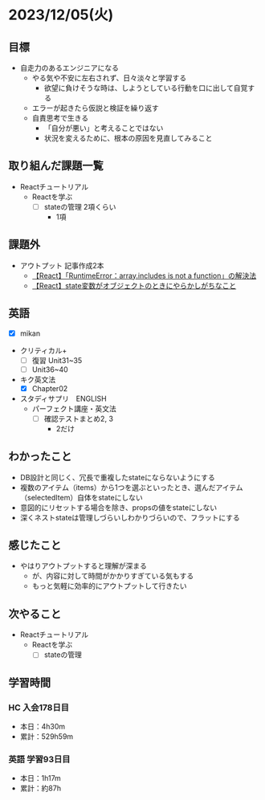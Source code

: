 # 2023/12/05(火)

## 目標

- 自走力のあるエンジニアになる
  - やる気や不安に左右されず、日々淡々と学習する
    - 欲望に負けそうな時は、しようとしている行動を口に出して自覚する
  - エラーが起きたら仮説と検証を繰り返す
  - 自責思考で生きる
    - 「自分が悪い」と考えることではない
    - 状況を変えるために、根本の原因を見直してみること

## 取り組んだ課題一覧

- Reactチュートリアル
  - Reactを学ぶ
    - [ ] stateの管理 2項くらい
      - 1項

## 課題外

- アウトプット 記事作成2本
  - [【React】「RuntimeError：array.includes is not a function」の解決法](https://qiita.com/wsigma21/items/57ce272a231de756a540)
  - [【React】state変数がオブジェクトのときにやらかしがちなこと](https://qiita.com/wsigma21/items/6ac3c9f238113cf4ebbb)

## 英語

- [x] mikan
- クリティカル+
  - [ ] 復習 Unit31~35
  - [ ] Unit36~40

- キク英文法
  - [x] Chapter02

- スタディサプリ　ENGLISH
  - パーフェクト講座・英文法
    - [ ] 確認テストまとめ2, 3
      - 2だけ

## わかったこと

- DB設計と同じく、冗長で重複したstateにならないようにする
- 複数のアイテム（items）から1つを選ぶといったとき、選んだアイテム（selectedItem）自体をstateにしない
- 意図的にリセットする場合を除き、propsの値をstateにしない
- 深くネストstateは管理しづらいしわかりづらいので、フラットにする

## 感じたこと

- やはりアウトプットすると理解が深まる
  - が、内容に対して時間がかかりすぎている気もする
  - もっと気軽に効率的にアウトプットして行きたい

## 次やること

- Reactチュートリアル
  - Reactを学ぶ
    - [ ] stateの管理

## 学習時間

### HC 入会178日目

- 本日：4h30m
- 累計：529h59m

### 英語 学習93日目

- 本日：1h17m
- 累計：約87h
